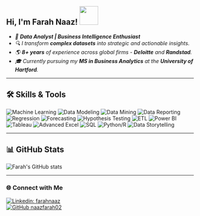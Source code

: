<h2> Hi, I'm Farah Naaz! <img src="https://media.giphy.com/media/mGcNjsfWAjY5AEZNw6/giphy.gif" width="50"></h2> 

<em>
<ul>
  <li>💼 <strong>Data Analyst | Business Intelligence Enthusiast</strong></li>
  <li>🔍 I transform <strong>complex datasets</strong> into strategic and actionable insights.</li>
  <li>🌎 <strong>8+ years</strong> of experience across global firms - <strong>Deloitte</strong> and <strong>Randstad</strong>.</li>
  <li>🎓 Currently pursuing my <strong>MS in Business Analytics</strong> at the <strong>University of Hartford</strong>.</li>
</ul>
</em>

---

## 🛠️ Skills & Tools
![Machine Learning](https://img.shields.io/badge/Machine%20Learning-102230?style=flat&logo=tensorflow&logoColor=orange)
![Data Modeling](https://img.shields.io/badge/Data%20Modeling-102230?style=flat&logo=databricks&logoColor=white)
![Data Mining](https://img.shields.io/badge/Data%20Mining-102230?style=flat&logo=apachespark&logoColor=yellow)
![Data Reporting](https://img.shields.io/badge/Data%20Reporting-102230?style=flat&logo=google-analytics&logoColor=blue)
![Regression](https://img.shields.io/badge/Regression-102230?style=flat&logo=mathworks&logoColor=yellow)
![Forecasting](https://img.shields.io/badge/Forecasting-102230?style=flat&logo=google-analytics&logoColor=orange)
![Hypothesis Testing](https://img.shields.io/badge/Hypothesis%20Testing-102230?style=flat&logo=scipy&logoColor=green)
![ETL](https://img.shields.io/badge/ETL%20-102230?style=flat&logo=airbyte&logoColor=purple)
![Power BI](https://img.shields.io/badge/Power%20BI-F2C811?style=flat&logo=powerbi&logoColor=black)
![Tableau](https://img.shields.io/badge/Tableau-E97627?style=flat&logo=tableau&logoColor=white)
![Advanced Excel](https://img.shields.io/badge/Advanced%20Excel-217346?style=flat&logo=microsoft-excel&logoColor=white)
![SQL](https://img.shields.io/badge/SQL-00000F?style=flat&logo=mysql&logoColor=white)
![Python/R](https://img.shields.io/badge/Python%2FR-3776AB?style=flat&logo=python&logoColor=white)
![Data Storytelling](https://img.shields.io/badge/Data%20Storytelling-102230?style=flat&logo=storyblok&logoColor=blue)

---

## 📊 GitHub Stats
![Farah's GitHub stats](https://github-readme-stats.vercel.app/api?username=naazfarah02&show_icons=true&theme=tokyonight)

---

### 🌐 Connect with Me
[![Linkedin: farahnaaz](https://img.shields.io/badge/-farahnaaz-blue?style=flat-square&logo=Linkedin&logoColor=white&link=https://www.linkedin.com/in/farah-naaz02/)](https://www.linkedin.com/in/farah-naaz02/)  
[![GitHub naazfarah02](https://img.shields.io/github/followers/naazfarah02?label=follow&style=social&logo=github)](https://github.com/naazfarah02)
